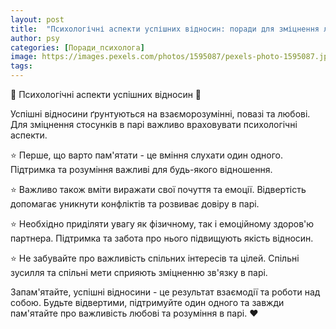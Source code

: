 ```yaml
---
layout: post
title:  "Психологічні аспекти успішних відносин: поради для зміцнення любові та розуміння в парі."
author: psy
categories: [Поради_психолога]
image: https://images.pexels.com/photos/1595087/pexels-photo-1595087.jpeg?auto=compress&cs=tinysrgb&fit=crop&h=627&w=1200
tags: 
---
```


💑 Психологічні аспекти успішних відносин 💑

Успішні відносини ґрунтуються на взаєморозумінні, повазі та любові. Для зміцнення стосунків в парі важливо враховувати психологічні аспекти. 

⭐️ Перше, що варто пам'ятати - це вміння слухати один одного. Підтримка та розуміння важливі для будь-якого відношення. 

⭐️ Важливо також вміти виражати свої почуття та емоції. Відвертість допомагає уникнути конфліктів та розвиває довіру в парі. 

⭐️ Необхідно приділяти увагу як фізичному, так і емоційному здоров'ю партнера. Підтримка та забота про нього підвищують якість відносин. 

⭐️ Не забувайте про важливість спільних інтересів та цілей. Спільні зусилля та спільні мети сприяють зміцненню зв'язку в парі.

Запам'ятайте, успішні відносини - це результат взаємодії та роботи над собою. Будьте відвертими, підтримуйте один одного та завжди пам'ятайте про важливість любові та розуміння в парі. ❤️


